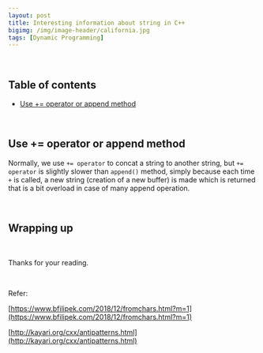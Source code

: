 ```yaml
---
layout: post
title: Interesting information about string in C++
bigimg: /img/image-header/california.jpg
tags: [Dynamic Programming]
---
```




<br>

## Table of contents
- [Use += operator or append method](#use-+=-operator-or-append-method)



<br>

## Use += operator or append method
Normally, we use ```+= operator``` to concat a string to another string, but ```+= operator``` is slightly slower than ```append()``` method, simply because each time ```+``` is called, a new string (creation of a new buffer) is made which is returned that is a bit overload in case of many append operation.

<br>

## Wrapping up



<br>

Thanks for your reading.

<br>

Refer:

[https://www.bfilipek.com/2018/12/fromchars.html?m=1](https://www.bfilipek.com/2018/12/fromchars.html?m=1)

[http://kayari.org/cxx/antipatterns.html](http://kayari.org/cxx/antipatterns.html)